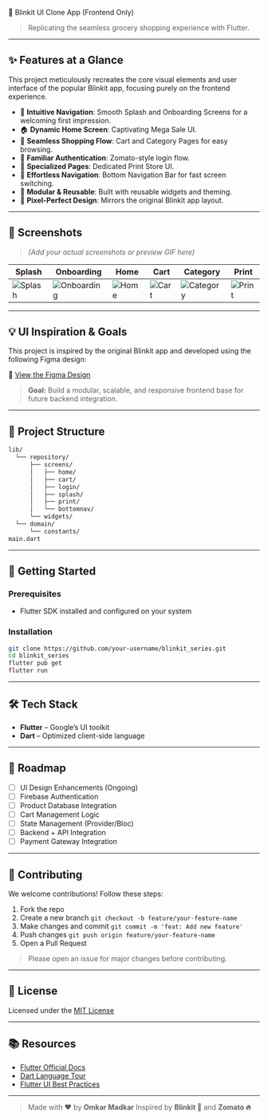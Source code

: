 🚀 Blinkit UI Clone App (Frontend Only)

> Replicating the seamless grocery shopping experience with Flutter.

---

## ✨ Features at a Glance

This project meticulously recreates the core visual elements and user interface of the popular Blinkit app, focusing purely on the frontend experience.

- 📱 **Intuitive Navigation**: Smooth Splash and Onboarding Screens for a welcoming first impression.
- 🏠 **Dynamic Home Screen**: Captivating Mega Sale UI.
- 🛒 **Seamless Shopping Flow**: Cart and Category Pages for easy browsing.
- 🔐 **Familiar Authentication**: Zomato-style login flow.
- 📂 **Specialized Pages**: Dedicated Print Store UI.
- 📌 **Effortless Navigation**: Bottom Navigation Bar for fast screen switching.
- 🎨 **Modular & Reusable**: Built with reusable widgets and theming.
- 📐 **Pixel-Perfect Design**: Mirrors the original Blinkit app layout.

---

## 📸 Screenshots

> *(Add your actual screenshots or preview GIF here)*

| Splash | Onboarding | Home | Cart | Category | Print |
|--------|------------|------|------|----------|-------|
| ![Splash](screens/splash.png) | ![Onboarding](screens/onboarding.png) | ![Home](screens/home.png) | ![Cart](screens/cart.png) | ![Category](screens/category.png) | ![Print](screens/print.png) |

---

## 💡 UI Inspiration & Goals

This project is inspired by the original Blinkit app and developed using the following Figma design:

🔗 [View the Figma Design](https://www.figma.com/design/TEkJ26SFyAQpba9kHuJozb/Untitled?node-id=6-38&t=GNxrKYCkV9U1iDMt-1)

> **Goal:** Build a modular, scalable, and responsive frontend base for future backend integration.

---

## 📂 Project Structure

```bash
lib/
  └── repository/
      ├── screens/
      │   ├── home/
      │   ├── cart/
      │   ├── login/
      │   ├── splash/
      │   ├── print/
      │   └── bottomnav/
      └── widgets/
  └── domain/
      └── constants/
main.dart
````

---

## 🚀 Getting Started

### Prerequisites

* Flutter SDK installed and configured on your system

### Installation

```bash
git clone https://github.com/your-username/blinkit_series.git
cd blinkit_series
flutter pub get
flutter run
```

---

## 🛠️ Tech Stack

* **Flutter** – Google’s UI toolkit
* **Dart** – Optimized client-side language

---

## 🎯 Roadmap

* [ ] UI Design Enhancements (Ongoing)
* [ ] Firebase Authentication
* [ ] Product Database Integration
* [ ] Cart Management Logic
* [ ] State Management (Provider/Bloc)
* [ ] Backend + API Integration
* [ ] Payment Gateway Integration

---

## 🤝 Contributing

We welcome contributions!
Follow these steps:

1. Fork the repo
2. Create a new branch
   `git checkout -b feature/your-feature-name`
3. Make changes and commit
   `git commit -m 'feat: Add new feature'`
4. Push changes
   `git push origin feature/your-feature-name`
5. Open a Pull Request

> Please open an issue for major changes before contributing.

---

## 📄 License

Licensed under the [MIT License](LICENSE)

---

## 📚 Resources

* [Flutter Official Docs](https://flutter.dev/docs)
* [Dart Language Tour](https://dart.dev/guides/language/language-tour)
* [Flutter UI Best Practices](https://flutter.dev/docs/development/ui)

---

> Made with ❤️ by **Omkar Madkar**
> Inspired by **Blinkit 🥬** and **Zomato 🔥**
